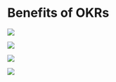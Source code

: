 # Benefits of OKRs

![](../images/10-okr-benefits-part-1.svg)

![](../images/11-okr-benefits-part-2.svg)

![](../images/12-okr-benefits-part-3.svg)

![](../images/21-transparency.svg)
